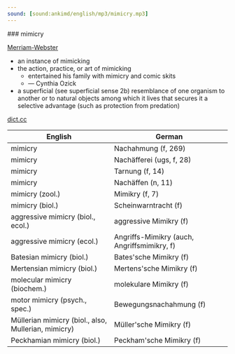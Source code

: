 ```yaml
---
sound: [sound:ankimd/english/mp3/mimicry.mp3]
---
```


\### mimicry

[Merriam-Webster](https://www.merriam-webster.com/dictionary/mimicry)

- an instance of mimicking
- the action, practice, or art of mimicking
    - entertained his family with mimicry and comic skits
    - — Cynthia Ozick
- a superficial (see superficial sense 2b) resemblance of one organism to another or to natural objects among which it lives that secures it a selective advantage (such as protection from predation)

[dict.cc](https://www.dict.cc/mimicry)

| English        | German       |
| -------------- | ------------ |
| mimicry | Nachahmung (f, 269) |
| mimicry | Nachäfferei (ugs, f, 28) |
| mimicry | Tarnung (f, 14) |
| mimicry | Nachäffen (n, 11) |
| mimicry (zool.) | Mimikry (f, 7) |
| mimicry (biol.) | Scheinwarntracht (f) |
| aggressive mimicry (biol., ecol.) | aggressive Mimikry (f) |
| aggressive mimicry (ecol.) | Angriffs-Mimikry (auch, Angriffsmimikry, f) |
| Batesian mimicry (biol.) | Bates'sche Mimikry (f) |
| Mertensian mimicry (biol.) | Mertens'sche Mimikry (f) |
| molecular mimicry (biochem.) | molekulare Mimikry (f) |
| motor mimicry (psych., spec.) | Bewegungsnachahmung (f) |
| Müllerian mimicry (biol., also, Mullerian, mimicry) | Müller'sche Mimikry (f) |
| Peckhamian mimicry (biol.) | Peckham'sche Mimikry (f) |
